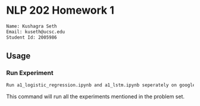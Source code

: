 # NLP 202 Homework 1

```bash
Name: Kushagra Seth
Email: kuseth@ucsc.edu
Student Id: 2005986
```

## Usage

### Run Experiment

```bash
Run a1_logistic_regression.ipynb and a1_lstm.ipynb seperately on google colab
```

This command will run all the experiments mentioned in the problem set.